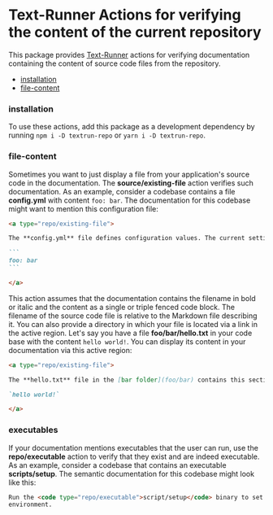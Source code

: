 # Text-Runner Actions for verifying the content of the current repository

This package provides [Text-Runner](https://github.com/kevgo/text-runner)
actions for verifying documentation containing the content of source code files
from the repository.

- [installation](#installation)
- [file-content](#file-content)

### installation

To use these actions, add this package as a development dependency by running
<code type="npm/install">npm i -D textrun-repo</code> or
<code type="npm/install">yarn i -D textrun-repo</code>.

### file-content

Sometimes you want to just display a file from your application's source code in
the documentation. The <b type="action/name-full">source/existing-file</b>
action verifies such documentation. As an example, consider a codebase contains
a file <a type="workspace/new-file">**config.yml** with content `foo: bar`</a>.
The documentation for this codebase might want to mention this configuration
file:

<a type="extension/runnable-region">

````markdown
<a type="repo/existing-file">

The **config.yml** file defines configuration values. The current settings are:

```
foo: bar
```

</a>
````

</a>

This action assumes that the documentation contains the filename in bold or
italic and the content as a single or triple fenced code block. The filename of
the source code file is relative to the Markdown file describing it. You can
also provide a directory in which your file is located via a link in the active
region. <a type="workspace/new-file"> Let's say you have a file
**foo/bar/hello.txt** in your code base with the content `hello world!`. </a>
You can display its content in your documentation via this active region:

<a type="extension/runnable-region">

```markdown
<a type="repo/existing-file">

The **hello.txt** file in the [bar folder](foo/bar) contains this section:

`hello world!`

</a>
```

</a>

### executables

If your documentation mentions executables that the user can run, use the
<b type="action/name-full">repo/executable</b> action to verify that they exist
and are indeed executable. As an example, consider a codebase that contains an
executable <b type="workspace/new-executable">scripts/setup</b>. The semantic
documentation for this codebase might look like this:

<a type="extension/runnable-region">

```html
Run the <code type="repo/executable">script/setup</code> binary to set up your
environment.
```

</a>
